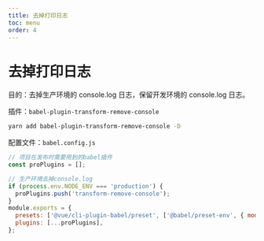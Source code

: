 ```yaml
---
title: 去掉打印日志
toc: menu
order: 4
---
```


# 去掉打印日志

目的：去掉生产环境的 console.log 日志，保留开发环境的 console.log 日志。

插件：`babel-plugin-transform-remove-console`

```bash
yarn add babel-plugin-transform-remove-console -D
```

配置文件：`babel.config.js`

```js
// 项目在发布时需要用到的babel插件
const proPlugins = [];

// 生产环境去掉console.log
if (process.env.NODE_ENV === 'production') {
  proPlugins.push('transform-remove-console');
}
module.exports = {
  presets: ['@vue/cli-plugin-babel/preset', ['@babel/preset-env', { modules: false }]],
  plugins: [...proPlugins],
};
```
